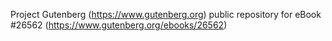 Project Gutenberg (https://www.gutenberg.org) public repository for eBook #26562 (https://www.gutenberg.org/ebooks/26562)
